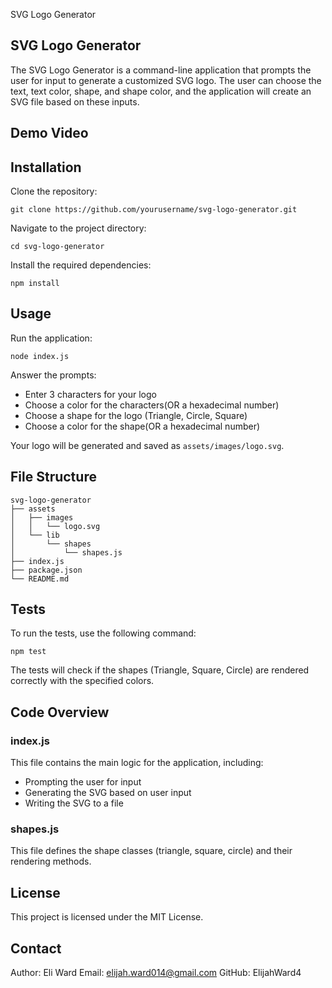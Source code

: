 SVG Logo Generator
## SVG Logo Generator

The SVG Logo Generator is a command-line application that prompts the user for input to generate a customized SVG logo. The user can choose the text, text color, shape, and shape color, and the application will create an SVG file based on these inputs.

## Demo Video


## Installation
Clone the repository:

```
git clone https://github.com/yourusername/svg-logo-generator.git
```

Navigate to the project directory:

```
cd svg-logo-generator
```

Install the required dependencies:

```
npm install
```
## Usage

Run the application:

```
node index.js
```

Answer the prompts:

- Enter 3 characters for your logo
- Choose a color for the characters(OR a hexadecimal number)
- Choose a shape for the logo (Triangle, Circle, Square)
- Choose a color for the shape(OR a hexadecimal number)

Your logo will be generated and saved as `assets/images/logo.svg`.

## File Structure

```
svg-logo-generator
├── assets
│   ├── images
│   │   └── logo.svg
│   └── lib
│       └── shapes
│           └── shapes.js
├── index.js
├── package.json
└── README.md
```

## Tests

To run the tests, use the following command:

```
npm test
```

The tests will check if the shapes (Triangle, Square, Circle) are rendered correctly with the specified colors.

## Code Overview

### index.js

This file contains the main logic for the application, including:

- Prompting the user for input
- Generating the SVG based on user input
- Writing the SVG to a file

### shapes.js

This file defines the shape classes (triangle, square, circle) and their rendering methods.

## License

This project is licensed under the MIT License.

## Contact

Author: Eli Ward
Email: elijah.ward014@gmail.com
GitHub: ElijahWard4